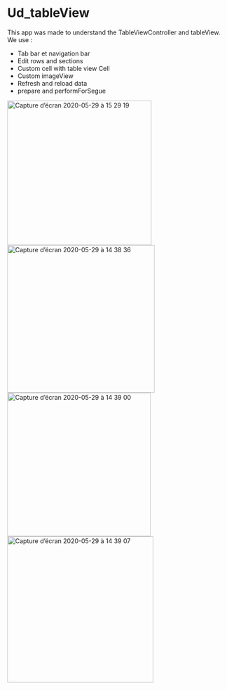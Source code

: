 # Ud_tableView
 
This app was made to understand the TableViewController and tableView. We use :

- Tab bar et navigation bar
- Edit rows and sections
- Custom cell with table view Cell
- Custom imageView
- Refresh and reload data
- prepare and performForSegue

<img width="329" alt="Capture d’écran 2020-05-29 à 15 29 19" src="https://user-images.githubusercontent.com/39524369/83265121-5da3d700-a1c1-11ea-8043-be9021143dee.png">

<img width="336" alt="Capture d’écran 2020-05-29 à 14 38 36" src="https://user-images.githubusercontent.com/39524369/83260628-68a73900-a1ba-11ea-8f83-fd53174dc6b3.png">

<img width="327" alt="Capture d’écran 2020-05-29 à 14 39 00" src="https://user-images.githubusercontent.com/39524369/83260640-6c3ac000-a1ba-11ea-9ac0-f937f829edb2.png">

<img width="333" alt="Capture d’écran 2020-05-29 à 14 39 07" src="https://user-images.githubusercontent.com/39524369/83260650-6f35b080-a1ba-11ea-8e81-479304b508f3.png">

